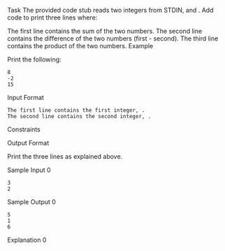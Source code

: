 Task
The provided code stub reads two integers from STDIN,  and . Add code to print three lines where:

The first line contains the sum of the two numbers.
The second line contains the difference of the two numbers (first - second).
The third line contains the product of the two numbers.
Example


Print the following:
```
8
-2
15

```

Input Format
```
The first line contains the first integer, .
The second line contains the second integer, .
```

Constraints

Output Format

Print the three lines as explained above.

Sample Input 0
```
3
2
```

Sample Output 0
```
5
1
6
```
Explanation 0